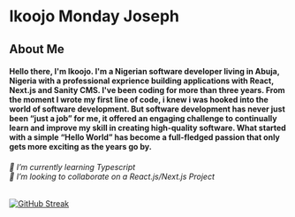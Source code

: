 # Ikoojo Monday Joseph
## About Me
#### Hello there, I'm Ikoojo. I'm a Nigerian software developer living in Abuja, Nigeria with a professional exprience building applications with React, Next.js and Sanity CMS. I've been coding for more than three years. From the moment I wrote my first line of code, i knew i was hooked into the world of software development. But software development has never just been “just a job” for me, it offered an engaging challenge to continually learn and improve my skill in creating high-quality software. What started with a simple “Hello World” has become a full-fledged passion that only gets more exciting as the years go by.
###### 🌱 I’m currently learning Typescript <br>💞️ I’m looking to collaborate on a React.js/Next.js Project

<!---
KMF21/KMF21 is a ✨ special ✨ repository because its `README.md` (this file) appears on your GitHub profile.
You can click the Preview link to take a look at your changes.
--->



[![GitHub Streak](https://github-readme-streak-stats-ten-teal.vercel.app?user=KMF21&theme=blood)](https://git.io/streak-stats)


